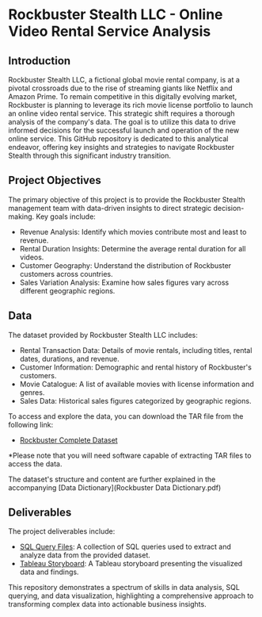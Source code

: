 # Rockbuster Stealth LLC - Online Video Rental Service Analysis
## **Introduction**
Rockbuster Stealth LLC, a fictional global movie rental company, is at a pivotal crossroads due to the rise of streaming giants like Netflix and Amazon Prime. To remain competitive in this digitally evolving market, Rockbuster is planning to leverage its rich movie license portfolio to launch an online video rental service. This strategic shift requires a thorough analysis of the company's data. The goal is to utilize this data to drive informed decisions for the successful launch and operation of the new online service. This GitHub repository is dedicated to this analytical endeavor, offering key insights and strategies to navigate Rockbuster Stealth through this significant industry transition.

## **Project Objectives**
The primary objective of this project is to provide the Rockbuster Stealth management team with data-driven insights to direct strategic decision-making. Key goals include:

+ Revenue Analysis: Identify which movies contribute most and least to revenue.
+ Rental Duration Insights: Determine the average rental duration for all videos.
+ Customer Geography: Understand the distribution of Rockbuster customers across countries.
+ Sales Variation Analysis: Examine how sales figures vary across different geographic regions.

## **Data**
The dataset provided by Rockbuster Stealth LLC includes:

+ Rental Transaction Data: Details of movie rentals, including titles, rental dates, durations, and revenue.
+	Customer Information: Demographic and rental history of Rockbuster's customers.
+	Movie Catalogue: A list of available movies with license information and genres.
+	Sales Data: Historical sales figures categorized by geographic regions.

To access and explore the data, you can download the TAR file from the following link:
+	[Rockbuster Complete Dataset](https://github.com/KaciErwin/RockbusterAnalysis/files/14644815/dvdrental.zip)

*Please note that you will need software capable of extracting TAR files to access the data. 

The dataset's structure and content are further explained in the accompanying [Data Dictionary](Rockbuster Data Dictionary.pdf)

## **Deliverables**
The project deliverables include:
+ [SQL Query Files](SQL_Queries): A collection of SQL queries used to extract and analyze data from the provided dataset.
+ [Tableau Storyboard](https://public.tableau.com/views/Movies_17092256967050/Story1?:language=en-US&:sid=&:display_count=n&:origin=viz_share_link): A Tableau storyboard presenting the visualized data and findings.

This repository demonstrates a spectrum of skills in data analysis, SQL querying, and data visualization, highlighting a comprehensive approach to transforming complex data into actionable business insights. 

